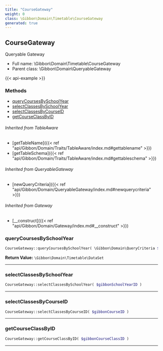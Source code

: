 ```yaml
---
title: "CourseGateway"
weight: 0
class: \Gibbon\Domain\Timetable\CourseGateway
generated: true
---
```


## CourseGateway

Queryable Gateway



* Full name: \Gibbon\Domain\Timetable\CourseGateway
* Parent class: \Gibbon\Domain\QueryableGateway

{{< api-example >}} 



### Methods

- [queryCoursesBySchoolYear](#querycoursesbyschoolyear)
- [selectClassesBySchoolYear](#selectclassesbyschoolyear)
- [selectClassesByCourseID](#selectclassesbycourseid)
- [getCourseClassByID](#getcourseclassbyid)




###### Inherited from TableAware
- [getTableName]({{< ref "api/Gibbon/Domain/Traits/TableAware/index.md#gettablename" >}})
- [getTableSchema]({{< ref "api/Gibbon/Domain/Traits/TableAware/index.md#gettableschema" >}})

###### Inherited from QueryableGateway
- [newQueryCriteria]({{< ref "api/Gibbon/Domain/QueryableGateway/index.md#newquerycriteria" >}})

###### Inherited from Gateway
- [__construct]({{< ref "api/Gibbon/Domain/Gateway/index.md#__construct" >}})



### queryCoursesBySchoolYear



```php
CourseGateway::queryCoursesBySchoolYear( \Gibbon\Domain\QueryCriteria $criteria, $gibbonSchoolYearID ): \Gibbon\Domain\Timetable\DataSet
```






**Return Value:**
`\Gibbon\Domain\Timetable\DataSet`  



---

### selectClassesBySchoolYear



```php
CourseGateway::selectClassesBySchoolYear( $gibbonSchoolYearID )
```









---

### selectClassesByCourseID



```php
CourseGateway::selectClassesByCourseID( $gibbonCourseID )
```









---

### getCourseClassByID



```php
CourseGateway::getCourseClassByID( $gibbonCourseClassID )
```









---

